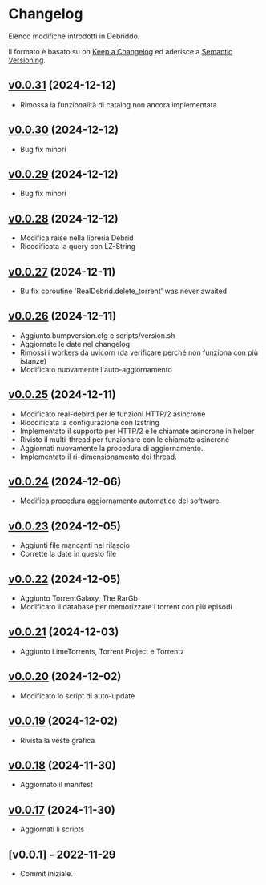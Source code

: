 # Changelog
Elenco modifiche introdotti in Debriddo.

Il formato è basato su on [Keep a Changelog](https://keepachangelog.com/en/1.0.0/) ed aderisce a [Semantic Versioning](https://semver.org/spec/v2.0.0.html).

## [v0.0.31](https://github.com/Ogekuri/debriddo/compare/v0.0.30...v0.0.31) (2024-12-12)

- Rimossa la funzionalità di catalog non ancora implementata

## [v0.0.30](https://github.com/Ogekuri/debriddo/compare/v0.0.29...v0.0.30) (2024-12-12)

- Bug fix minori

## [v0.0.29](https://github.com/Ogekuri/debriddo/compare/v0.0.28...v0.0.29) (2024-12-12)

- Bug fix minori

## [v0.0.28](https://github.com/Ogekuri/debriddo/compare/v0.0.27...v0.0.28) (2024-12-12)

- Modifica raise nella libreria Debrid
- Ricodificata la query con LZ-String
  
## [v0.0.27](https://github.com/Ogekuri/debriddo/compare/v0.0.26...v0.0.27) (2024-12-11)

- Bu fix coroutine 'RealDebrid.delete_torrent' was never awaited

## [v0.0.26](https://github.com/Ogekuri/debriddo/compare/v0.0.25...v0.0.26) (2024-12-11)

- Aggiunto bumpversion.cfg e scripts/version.sh
- Aggiornate le date nel changelog
- Rimossi i workers da uvicorn (da verificare perché non funziona con più istanze)
- Modificato nuovamente l'auto-aggiornamento

## [v0.0.25](https://github.com/Ogekuri/debriddo/compare/v0.0.24...v0.0.25) (2024-12-11)

- Modificato real-debird per le funzioni HTTP/2 asincrone
- Ricodificata la configurazione con lzstring
- Implementato il supporto per HTTP/2 e le chiamate asincrone in helper
- Rivisto il multi-thread per funzionare con le chiamate asincrone
- Aggiornati nuovamente la procedura di aggiornamento.
- Implementato il ri-dimensionamento dei thread.

## [v0.0.24](https://github.com/Ogekuri/debriddo/compare/v0.0.23...v0.0.24) (2024-12-06)

- Modifica procedura aggiornamento automatico del software.

## [v0.0.23](https://github.com/Ogekuri/debriddo/compare/v0.0.22...v0.0.23) (2024-12-05)

- Aggiunti file mancanti nel rilascio
- Corrette la date in questo file

## [v0.0.22](https://github.com/Ogekuri/debriddo/compare/v0.0.21...v0.0.22) (2024-12-05)

- Aggiunto TorrentGalaxy, The RarGb
- Modificato il database per memorizzare i torrent con più episodi

## [v0.0.21](https://github.com/Ogekuri/debriddo/compare/v0.0.20...v0.0.21) (2024-12-03)

- Aggiunto LimeTorrents, Torrent Project e Torrentz

## [v0.0.20](https://github.com/Ogekuri/debriddo/compare/v0.0.19...v0.0.20) (2024-12-02)

- Modificato lo script di auto-update

## [v0.0.19](https://github.com/Ogekuri/debriddo/compare/v0.0.18...v0.0.19) (2024-12-02)

- Rivista la veste grafica

## [v0.0.18](https://github.com/Ogekuri/debriddo/compare/v0.0.17...v0.0.18) (2024-11-30)

- Aggiornato il manifest

## [v0.0.17](https://github.com/Ogekuri/debriddo/compare/v0.0.16...v0.0.17) (2024-11-30)

- Aggiornati li scripts

## [v0.0.1] - 2022-11-29

- Commit iniziale.

